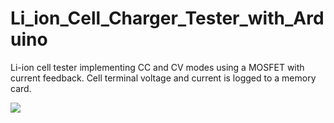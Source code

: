 # Li_ion_Cell_Charger_Tester_with_Arduino
Li-ion cell tester implementing CC and CV modes using a MOSFET with current feedback. 
Cell terminal voltage and current is logged to a memory card. 

![](https://github.com/rishab94/Li_ion_Cell_Charger_and_Tester_with_Arduino/blob/master/OCV_vs_SoC_final_large_font.png)

